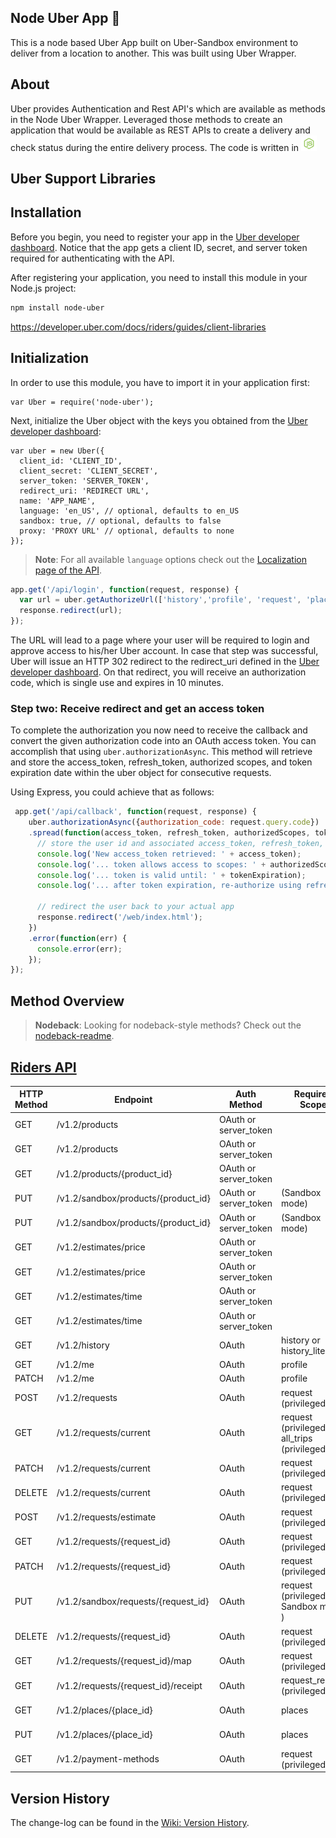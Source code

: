 ## Node Uber App :blue_car:

This is a node based Uber App built on Uber-Sandbox environment to deliver from a location to another. This was built using Uber Wrapper. 

## About

Uber provides Authentication and Rest API's which are available as methods in the Node Uber Wrapper. Leveraged those methods to create 
an application that would be available as REST APIs to create a delivery and check status during the entire delivery process. 
The code is written in <img src=static/nodejs.png height=25 />


## Uber Support Libraries

## Installation

Before you begin, you need to register your app in the [Uber developer dashboard](https://developer.uber.com/dashboard). Notice that the app gets a client ID, secret, and server token required for authenticating with the API.

After registering your application, you need to install this module in your Node.js project:

```sh
npm install node-uber
```
https://developer.uber.com/docs/riders/guides/client-libraries

## Initialization

In order to use this module, you have to import it in your application first:

```javasctipt
var Uber = require('node-uber');
```

Next, initialize the Uber object with the keys you obtained from the [Uber developer dashboard](https://developer.uber.com/dashboard):

```javasctipt
var uber = new Uber({
  client_id: 'CLIENT_ID',
  client_secret: 'CLIENT_SECRET',
  server_token: 'SERVER_TOKEN',
  redirect_uri: 'REDIRECT URL',
  name: 'APP_NAME',
  language: 'en_US', // optional, defaults to en_US
  sandbox: true, // optional, defaults to false
  proxy: 'PROXY URL' // optional, defaults to none
});
```

> **Note**: For all available `language` options check out the [Localization page of the API](https://developer.uber.com/docs/localization).

```javascript
app.get('/api/login', function(request, response) {
  var url = uber.getAuthorizeUrl(['history','profile', 'request', 'places']);
  response.redirect(url);
});
```

The URL will lead to a page where your user will be required to login and approve access to his/her Uber account. In case that step was successful, Uber will issue an HTTP 302 redirect to the redirect_uri defined in the [Uber developer dashboard](https://developer.uber.com/dashboard). On that redirect, you will receive an authorization code, which is single use and expires in 10 minutes.

### Step two: Receive redirect and get an access token

To complete the authorization you now need to receive the callback and convert the given authorization code into an OAuth access token. You can accomplish that using `uber.authorizationAsync`. This method will retrieve and store the access_token, refresh_token, authorized scopes, and token expiration date within the uber object for consecutive requests.

Using Express, you could achieve that as follows:

```javascript
 app.get('/api/callback', function(request, response) {
    uber.authorizationAsync({authorization_code: request.query.code})
    .spread(function(access_token, refresh_token, authorizedScopes, tokenExpiration) {
      // store the user id and associated access_token, refresh_token, scopes and token expiration date
      console.log('New access_token retrieved: ' + access_token);
      console.log('... token allows access to scopes: ' + authorizedScopes);
      console.log('... token is valid until: ' + tokenExpiration);
      console.log('... after token expiration, re-authorize using refresh_token: ' + refresh_token);

      // redirect the user back to your actual app
      response.redirect('/web/index.html');
    })
    .error(function(err) {
      console.error(err);
    });
});
```

## Method Overview

> **Nodeback**: Looking for nodeback-style methods? Check out the [nodeback-readme](README-Nodeback.md).

## [Riders API](https://developer.uber.com/docs/riders/introduction)

HTTP Method | Endpoint                          | Auth Method           | Required Scope                                 | Methods
----------- | --------------------------------- | --------------------- | ---------------------------------------------- | -------------------------------------------------
GET         | /v1.2/products                      | OAuth or server_token |                                                | products.getAllForAddressAsync
GET         | /v1.2/products                      | OAuth or server_token |                                                | products.getAllForLocationAsync
GET         | /v1.2/products/{product_id}         | OAuth or server_token |                                                | products.getByIDAsync
PUT         | /v1.2/sandbox/products/{product_id} | OAuth or server_token | (Sandbox mode)                                 | products.setSurgeMultiplierByIDAsync
PUT         | /v1.2/sandbox/products/{product_id} | OAuth or server_token | (Sandbox mode)                                 | products.setDriversAvailabilityByIDAsync
GET         | /v1.2/estimates/price               | OAuth or server_token |                                                | estimates.getPriceForRouteAsync
GET         | /v1.2/estimates/price               | OAuth or server_token |                                                | estimates.getPriceForRouteByAddressAsync
GET         | /v1.2/estimates/time                | OAuth or server_token |                                                | estimates.getETAForAddressAsync
GET         | /v1.2/estimates/time                | OAuth or server_token |                                                | estimates.getETAForLocationAsync
GET         | /v1.2/history                     | OAuth                 | history or history_lite                        | user.getHistoryAsync
GET         | /v1.2/me                            | OAuth                 | profile                                        | user.getProfileAsync
PATCH       | /v1.2/me                          | OAuth                 | profile                                        | user.applyPromoAsync
POST        | /v1.2/requests                      | OAuth                 | request (privileged)                           | requests.createAsync
GET         | /v1.2/requests/current              | OAuth                 | request (privileged) or all_trips (privileged) | requests.getCurrentAsync
PATCH       | /v1.2/requests/current              | OAuth                 | request (privileged)                           | requests.updateCurrentAsync
DELETE      | /v1.2/requests/current              | OAuth                 | request (privileged)                           | requests.deleteCurrentAsync
POST        | /v1.2/requests/estimate             | OAuth                 | request (privileged)                           | requests.getEstimatesAsync
GET         | /v1.2/requests/{request_id}         | OAuth                 | request (privileged)                           | requests.getByIDAsync
PATCH       | /v1.2/requests/{request_id}         | OAuth                 | request (privileged)                           | requests.updateByIDAsync
PUT         | /v1.2/sandbox/requests/{request_id} | OAuth                 | request (privileged & Sandbox mode )           | requests.setStatusByIDAsync
DELETE      | /v1.2/requests/{request_id}         | OAuth                 | request (privileged)                           | requests.deleteByIDAsync
GET         | /v1.2/requests/{request_id}/map     | OAuth                 | request (privileged)                           | requests.getMapByIDAsync
GET         | /v1.2/requests/{request_id}/receipt | OAuth                 | request_receipt (privileged)                   | requests.getReceiptByIDAsync
GET         | /v1.2/places/{place_id}             | OAuth                 | places                                         | places.getHomeAsync and places.getWorkAsync
PUT         | /v1.2/places/{place_id}             | OAuth                 | places                                         | places.updateHomeAsync and places.updateWorkAsync
GET         | /v1.2/payment-methods                | OAuth                 | request (privileged)                           | payment.getMethodsAsync


## Version History

The change-log can be found in the [Wiki: Version History](https://github.com/shernshiou/node-uber/wiki/Version-History).
